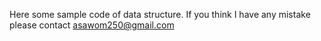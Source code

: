 Here some sample code of data structure. If you think I have any mistake please contact  asawom250@gmail.com
